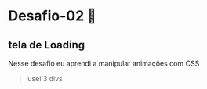 # Desafio-02 :wave:
## tela de Loading
Nesse desafio eu aprendi a manipular animações com CSS
> usei 3 divs
